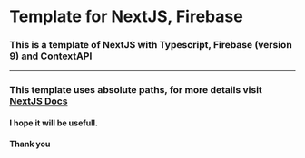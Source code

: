 # Template for NextJS, Firebase

### This is a template of **NextJS with Typescript**, **Firebase** (version 9) and **ContextAPI**

---

### This template uses absolute paths, for more details visit [NextJS Docs](https://nextjs.org/docs/advanced-features/module-path-aliases)

#### I hope it will be usefull.

#### Thank you
